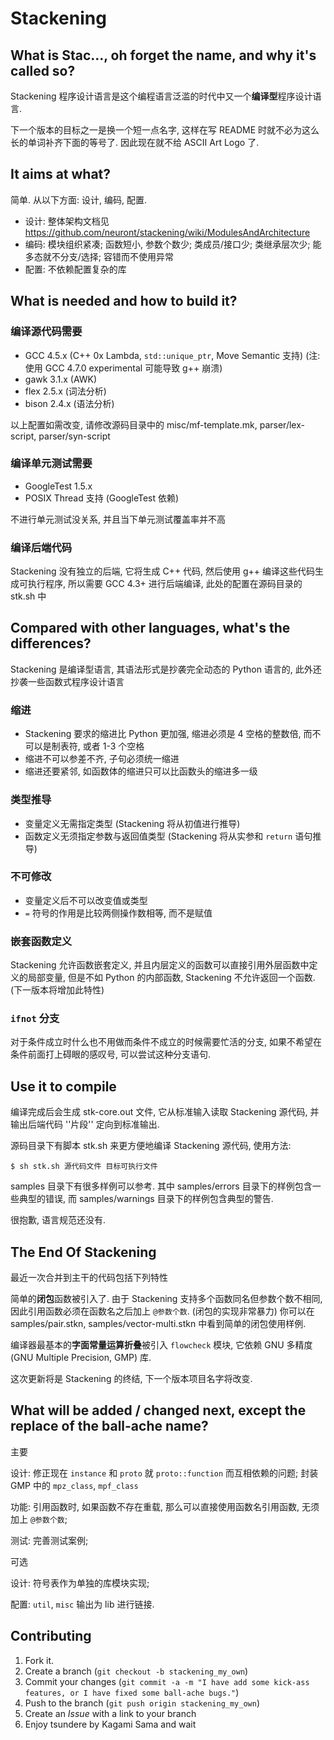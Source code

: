 ﻿Stackening
==========

What is Stac..., oh forget the name, and why it's called so?
------------------------------------------------------------

Stackening 程序设计语言是这个编程语言泛滥的时代中又一个**编译型**程序设计语言.

下一个版本的目标之一是换一个短一点名字, 这样在写 README 时就不必为这么长的单词补齐下面的等号了. 因此现在就不给 ASCII Art Logo 了.

It aims at what?
----------------

简单.
从以下方面: 设计, 编码, 配置.

* 设计: 整体架构文档见 https://github.com/neuront/stackening/wiki/ModulesAndArchitecture
* 编码: 模块组织紧凑; 函数短小, 参数个数少; 类成员/接口少; 类继承层次少; 能多态就不分支/选择; 容错而不使用异常
* 配置: 不依赖配置复杂的库

What is needed and how to build it?
-----------------------------------

### 编译源代码需要

* GCC 4.5.x (C++ 0x Lambda, `std::unique_ptr`, Move Semantic 支持) (注: 使用 GCC 4.7.0 experimental 可能导致 g++ 崩溃)
* gawk 3.1.x (AWK)
* flex 2.5.x (词法分析)
* bison 2.4.x (语法分析)

以上配置如需改变, 请修改源码目录中的 misc/mf-template.mk, parser/lex-script, parser/syn-script

### 编译单元测试需要
* GoogleTest 1.5.x
* POSIX Thread 支持 (GoogleTest 依赖)

不进行单元测试没关系, 并且当下单元测试覆盖率并不高

### 编译后端代码
Stackening 没有独立的后端, 它将生成 C++ 代码, 然后使用 g++ 编译这些代码生成可执行程序, 所以需要 GCC 4.3+ 进行后端编译, 此处的配置在源码目录的 stk.sh 中

Compared with other languages, what's the differences?
------------------------------------------------------

Stackening 是编译型语言, 其语法形式是抄袭完全动态的 Python 语言的, 此外还抄袭一些函数式程序设计语言

### 缩进

* Stackening 要求的缩进比 Python 更加强, 缩进必须是 4 空格的整数倍, 而不可以是制表符, 或者 1-3 个空格
* 缩进不可以参差不齐, 子句必须统一缩进
* 缩进还要紧邻, 如函数体的缩进只可以比函数头的缩进多一级

### 类型推导

* 变量定义无需指定类型 (Stackening 将从初值进行推导)
* 函数定义无须指定参数与返回值类型 (Stackening 将从实参和 `return` 语句推导)

### 不可修改
* 变量定义后不可以改变值或类型
* `=` 符号的作用是比较两侧操作数相等, 而不是赋值

### 嵌套函数定义
Stackening 允许函数嵌套定义, 并且内层定义的函数可以直接引用外层函数中定义的局部变量, 但是不如 Python 的内部函数, Stackening 不允许返回一个函数. (下一版本将增加此特性)

### `ifnot` 分支
对于条件成立时什么也不用做而条件不成立的时候需要忙活的分支, 如果不希望在条件前面打上碍眼的感叹号, 可以尝试这种分支语句.

Use it to compile
-----------------

编译完成后会生成 stk-core.out 文件, 它从标准输入读取 Stackening 源代码, 并输出后端代码 ''片段'' 定向到标准输出.

源码目录下有脚本 stk.sh 来更方便地编译 Stackening 源代码, 使用方法:

`$ sh stk.sh 源代码文件 目标可执行文件`

samples 目录下有很多样例可以参考. 其中 samples/errors 目录下的样例包含一些典型的错误, 而 samples/warnings 目录下的样例包含典型的警告.

很抱歉, 语言规范还没有.

The End Of Stackening
---------------------
最近一次合并到主干的代码包括下列特性

简单的**闭包**函数被引入了. 由于 Stackening 支持多个函数同名但参数个数不相同, 因此引用函数必须在函数名之后加上 `@参数个数`. (闭包的实现非常暴力) 你可以在 samples/pair.stkn, samples/vector-multi.stkn 中看到简单的闭包使用样例.

编译器最基本的**字面常量运算折叠**被引入 `flowcheck` 模块, 它依赖 GNU 多精度 (GNU Multiple Precision, GMP) 库.

这次更新将是 Stackening 的终结, 下一个版本项目名字将改变.

What will be added / changed next, except the replace of the ball-ache name?
----------------------------------------------------------------------------
主要

设计: 修正现在 `instance` 和 `proto` 就 `proto::function` 而互相依赖的问题; 封装 GMP 中的 `mpz_class`, `mpf_class`

功能: 引用函数时, 如果函数不存在重载, 那么可以直接使用函数名引用函数, 无须加上 `@参数个数`;

测试: 完善测试案例;

可选

设计: 符号表作为单独的库模块实现;

配置: `util`, `misc` 输出为 lib 进行链接.

Contributing
------------

1. Fork it.
2. Create a branch (`git checkout -b stackening_my_own`)
3. Commit your changes (`git commit -a -m "I have add some kick-ass features, or I have fixed some ball-ache bugs."`)
4. Push to the branch (`git push origin stackening_my_own`)
5. Create an *Issue* with a link to your branch
6. Enjoy tsundere by Kagami Sama and wait